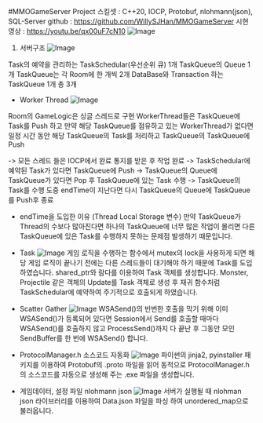 
#MMOGameServer Project
스킬셋 : C++20, IOCP, Protobuf, nlohmann(json), SQL-Server
github : https://github.com/WillySJHan/MMOGameServer
시현 영상 : https://youtu.be/qx00uF7cN10
![Image](https://github.com/user-attachments/assets/5ed558c9-01f1-43a8-95f8-291f7c34af13)

1. 서버구조
![Image](https://github.com/user-attachments/assets/b66f7a65-6bcb-41a4-83ac-f2bf31d908fa)

Task의 예약을 관리하는 TaskSchedular(우선순위 큐) 1개
TaskQueue의 Queue 1개
TaskQueue는 각 Room에 한 개씩 2개
DataBase와 Transaction 하는 TaskQueue 1개 
총 3개


- Worker Thread
![Image](https://github.com/user-attachments/assets/e46746de-3613-4d66-a80e-084f4376ae8b)

Room의 GameLogic은 싱글 스레드로 구현 WorkerThread들은 TaskQueue에 Task를 Push 하고
만약 해당 TaskQueue를 점유하고 있는 WorkerThread가 없다면 일정 시간 동안 해당 TaskQueue의 Task를 
처리하고 TaskQueue의 TaskQueue에 Push

-> 모든 스레드 들은 IOCP에서 완료 통지를 받은 후 작업 완료
-> TaskSchedular에 예약된 Task가 있다면 TaskQueue에 Push
-> TaskQueue의 Queue에 TaskQueue가 있다면 Pop 후 TaskQueue에 있는 Task 수행
-> TaskQueue의 Task를 수행 도중 endTime이 지난다면 다시 TaskQueue의 Queue에 TaskQueue를 Push후 종료

* endTime을 도입한 이유 (Thread Local Storage 변수)
만약 TaskQueue가 Thread의 수보다 많아진다면 하나의 TaskQueue에 너무 많은 작업이 몰리면 다른 TaskQueue에 있은 Task를 수행하지 못하는 문제점 발생하기 때문입니다.


- Task
![Image](https://github.com/user-attachments/assets/22f4bc02-c24c-4b57-9b6c-f481b657f8cf)
게임 로직을 수행하는 함수에서 mutex의 lock을 사용하게 되면 해당 게임 로직이 끝나기 전에는 다른 스레드들이 대기해야 하기 때문에 Task를 도입하였습니다.
shared_ptr와 람다를 이용하여 Task 객체를 생성합니다.
Monster, Projectile 같은 객체의 Update를 Task 객체로 생성 후 재귀 함수처럼 TaskSchedular에 예약하여 주기적으로 호출되게 하였습니다.


- Scatter Gather
![Image](https://github.com/user-attachments/assets/a68cdada-35d4-47eb-a8c9-45fd8e8b743f)
WSASend()의 빈번한 호출을 막기 위해 
이미 WSASend()가 등록되어 있다면 Session에서 Send를 호출할 때마다 WSASend()를 호출하지 않고 ProcessSend()까지 다 끝난 후 그동안 모인 SendBuffer를 한 번에 WSASend() 합니다.


- ProtocolManager.h 소스코드 자동화
![Image](https://github.com/user-attachments/assets/24098baf-2988-4d95-9e76-8cb8bc082382)
파이썬의 jinja2, pyinstaller 패키지를 이용하여 Protobuf의 .proto 파일을 읽어 동적으로 ProtocolManager.h의 소스코드를 자동으로 생성해 주는 .exe 파일을 생성합니다.


- 게임데이터, 설정 파일 nlohmann json
![Image](https://github.com/user-attachments/assets/7bf375a2-8a39-4c37-b181-d6cc0fb806b4)
서버가 실행될 때 nlohman json 라이브러리를 이용하여 Data.json 파일을 파싱 하여 unordered_map으로 불러옵니다.


